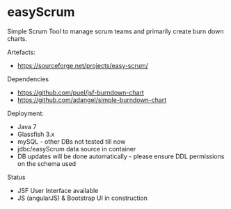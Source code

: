 easyScrum
=========

Simple Scrum Tool to manage scrum teams and primarily create burn down charts.

Artefacts: 
* https://sourceforge.net/projects/easy-scrum/

Dependencies
* https://github.com/puel/jsf-burndown-chart
* https://github.com/adangel/simple-burndown-chart

Deployment:
* Java 7
* Glassfish 3.x
* mySQL - other DBs not tested till now
* jdbc/easyScrum data source in container
* DB updates will be done automatically - please ensure DDL permissions on the schema used

Status
* JSF User Interface available
* JS (angularJS) & Bootstrap UI in construction